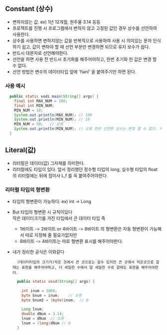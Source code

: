 ## Constant (상수)

- 변하지않는 값. ex) 1년 12개월, 원주율 3.14 등등
- 프로젝트를 진행 시 프로그램에서 변하지 않고 고정된 값인 경우 상수를 선언하여 사용한다.
- 상수를 사용하면 변하지않는 값을 반복적으로 사용하여 사용 시 의미있는 문자 인식하기 쉽고, 값이 변하야 할 때 선언 부분만 변경하면 되므로  유지 보수가 쉽다.
- 반드시 대문자로 선언해야한다.
- 선언을 하면 사용 전 반드시 초기화를 해주어야하고, 한번 초기화 한 값은 변경 할 수 없다.
- 선언 방법은 변수의 데이터타입 앞에 'fianl' 을 붙여주기만 하면 된다.

### 사용 예시
```java
  public static vodi main(String[] args) {
    final int MAX_NUM = 100;
    final int MIN_NUM;
    MIN_NUM = 10;
    System.out.println(MAX_NUM); // 100
    System.out.println(MIN_NUM); // 10
    MIN_NUM = 50;   // 오류 
    System.out.println(MIN_NUM); // 오류 한번 선언한 상수는 변경 할 수 없다. 제일 처음 선언한 값에서 수정하여야한다.
  }
```


## Literal(값)
- 리터럴은 데이터(값) 그자체를 의미한다.
- 리터럴에도 타입이 있다. 앞서 정리했던 정수형 타입의 long, 실수형 타입의 float 의 리터럴에는 뒤에 접미사 L,f 를 꼭 붙여주어야한다.

### 리터럴 타입의 형변환
- 타입의 형변환이 가능하다. ex) int -> Long
- But 타입의 형변환 시 규칙이있다 <br>
  작은 데이터크기를 가진 타입에서 큰 데이터 타입 즉 <br>
  - 1바이트 -> 2바이트 or 4바이트 -> 8바이트 의 형변환은 자동 형변환이 가능해서 따로 지정해 줄 필요가없지만
  - 8바이트 -> 4바이트는 따로 형변환 표시를 해주어야한다.

- 내가 정리한 공식은 이와같다
  ```
    (데이터타입의 크기가)작은 것에서 큰 곳으로는 갈수 있지만 큰 곳에서 작은곳으로 갈때는 표현을 해주어야하고, 더 세밀한 수에서 덜 세밀한 수로 갈때도 표현을 해주어야한다.
  
  ```

  ```java
    public static void(String[] args) {
      
      int inum = 1000;
      byte bnum = inum;    // 오류  
      byte bnum2 = (byte)inum;  // O
    
      Long lnum;
      double dNum = 3.14;
      lnum = dNum  // 오류
      lnum = (long)dNum // O
    }
  ```
